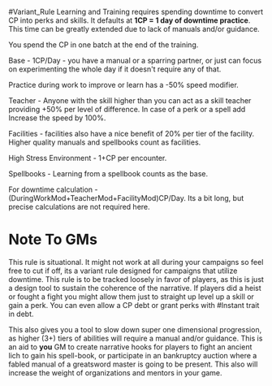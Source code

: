 #Variant_Rule
Learning and Training  requires spending downtime to convert CP into perks and skills. 
It defaults at  **1CP = 1 day of downtime practice**. This time can be greatly extended due to lack of manuals and/or guidance. 

You spend the CP in one batch at the end of the training.


Base - 1CP/Day - you have a manual or a sparring partner, or just can focus on experimenting the whole day if it doesn't require any of that.  

Practice during work to improve or learn has a -50% speed modifier.

Teacher - Anyone with the skill higher than you can act as a skill teacher providing +50% per level of difference. In case of a perk or a spell add Increase the speed by 100%.

Facilities - facilities also have a nice benefit of 20% per tier of the facility. Higher quality manuals and spellbooks count as facilities. 

High Stress Environment - 1+CP per encounter.  

Spellbooks - Learning from a spellbook counts as the base.  

For downtime calculation - (DuringWorkMod+TeacherMod+FacilityMod)CP/Day. Its a bit long, but precise calculations are not required here.
# Note To GMs
This rule is situational. It might not work at all during your campaigns so feel free to cut if off, its a variant rule designed for campaigns that utilize downtime. 
This rule is to be tracked loosely in favor of players, as this is just a design tool to sustain the coherence of the narrative. 
If players did a heist or fought a fight you might allow them just to straight up level up a skill or gain a perk.  You can even allow a CP debt or grant perks with #Instant trait in debt.


This also gives you a tool to slow down super one dimensional progression, as higher (3+) tiers of abilities will require a manual and/or guidance. This is an aid to **you** GM to create narrative hooks for players to fight an ancient lich to gain his spell-book, or participate in an bankruptcy auction where a fabled manual of a greatsword master is going to be present. This also will increase the weight of organizations and mentors in your game.
 